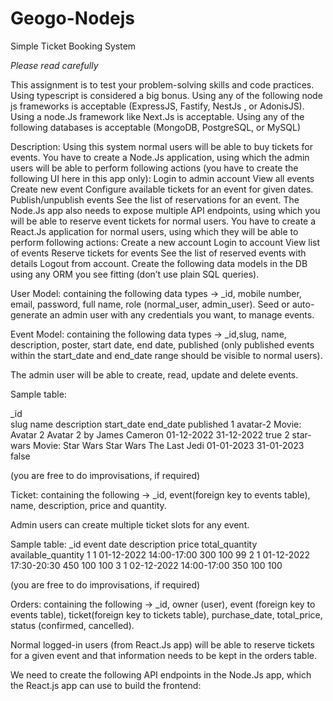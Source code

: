# Geogo-Nodejs


Simple Ticket Booking System 
 
 
*Please read carefully*
 
This assignment is to test your problem-solving skills and code practices.
Using typescript is considered a big bonus.
Using any of the following node js frameworks is acceptable (ExpressJS, Fastify, NestJs , or AdonisJS).
Using a node.Js framework like Next.Js is acceptable.
Using any of the following databases is acceptable (MongoDB, PostgreSQL, or MySQL)
 
 
Description: Using this system normal users will be able to buy tickets for events. 
You have to create a Node.Js application, using which the admin users will be able to perform following actions (you have to create the following UI here in this app only):
Login to admin account
View all events
Create new event
Configure available tickets for an event for given dates.
Publish/unpublish events
See the list of reservations for an event.
The Node.Js app also needs to expose multiple API endpoints, using which you will be able to reserve event tickets for normal users.
You have to create a React.Js application for normal users, using which they will be able to perform following actions:
Create a new account
Login to account
View list of events
Reserve tickets for events
See the list of reserved events with details
Logout from account.
 Create the following data models in the DB using any ORM you see fitting (don’t use plain SQL queries).
 
User Model: containing the following data types -> _id, mobile number, email, password, full name, role (normal_user, admin_user).
Seed or auto-generate an admin user with any credentials you want, to manage events.
 
Event Model: containing the following data types -> _id,slug,  name, description, poster, start date, end date, published (only published events within the start_date and end_date range should be visible to normal users).
 
The admin user will be able to create, read, update and delete events.
 
Sample table:
 
_id                             
slug
name
description
start_date
end_date
published
1
avatar-2
Movie: Avatar 2
Avatar 2 by James Cameron
01-12-2022
31-12-2022
true
2
star-wars
Movie: Star Wars
Star Wars The Last Jedi
01-01-2023
31-01-2023
false

(you are free to do improvisations, if required)
 
Ticket: containing the following -> _id, event(foreign key to events table),  name, description, price and quantity.
 
Admin users can create multiple ticket slots for any event.
 
Sample table:
_id
event
date
description
price
total_quantity
available_quantity
1
1
01-12-2022
14:00-17:00
300
100
99
2
1
01-12-2022
17:30-20:30
450
100
100
3
1
02-12-2022
14:00-17:00
350
100
100

(you are free to do improvisations, if required)
 
 
Orders: containing the following -> _id, owner (user), event (foreign key to events table), ticket(foreign key to tickets table), purchase_date, total_price, status (confirmed, cancelled).
 
Normal logged-in users (from React.Js app) will be able to reserve tickets for a given event and that information needs to be kept in the orders table.
 
We need to create the following API endpoints in the Node.Js app, which the React.js app can use to build the frontend:
 
 
